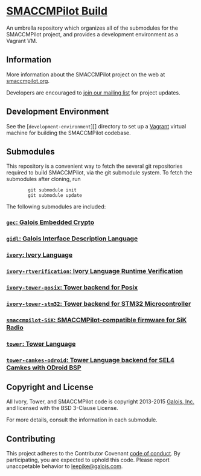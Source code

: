 # [SMACCMPilot Build][smaccmpilotbuild]

An umbrella repository which organizes all of the submodules for the SMACCMPilot
project, and provides a development environment as a Vagrant VM.

## Information

More information about the SMACCMPilot project on the web at
[smaccmpilot.org][].

Developers are encouraged to [join our mailing list][list] for project
updates.

[smaccmpilot.org]: http://smaccmpilot.org
[list]: http://community.galois.com/mailman/listinfo/smaccmpilot

## Development Environment

See the [`development-environment`][] directory to set up a [Vagrant][] virtual
machine for building the SMACCMPilot codebase.

[Vagrant]: https://vagrantup.com
[development-environment]: https://github.com/GaloisInc/smaccmpilot-build/tree/master/development-environment

## Submodules

This repository is a convenient way to fetch the several git repositories
required to build SMACCMPilot, via the git submodule system.
To fetch the submodules after cloning, run

```
        git submodule init
        git submodule update
```

The following submodules are included:

### [`gec`: Galois Embedded Crypto][gec]

[gec]: https://github.com/GaloisInc/gec

### [`gidl`: Galois Interface Description Language][gidl]

[gidl]: https://github.com/GaloisInc/gidl

### [`ivory`: Ivory Language][ivory]

[ivory]: https://github.com/GaloisInc/ivory

### [`ivory-rtverification`: Ivory Language Runtime Verification][ivory-rtverification]

[ivory-rtverification]: https://github.com/GaloisInc/ivory-rtverification

### [`ivory-tower-posix`: Tower backend for Posix][ivory-tower-posix]

[ivory-tower-posix]: https://github.com/GaloisInc/ivory-tower-posix

### [`ivory-tower-stm32`: Tower backend for STM32 Microcontroller][ivory-tower-stm32]

[ivory-tower-stm32]: https://github.com/GaloisInc/ivory-tower-stm32

### [`smaccmpilot-SiK`: SMACCMPilot-compatible firmware for SiK Radio][smaccmpilot-SiK]

[smaccmpilot-SiK]: https://github.com/GaloisInc/smaccmpilot-SiK

### [`tower`: Tower Language][tower]

[tower]: https://github.com/GaloisInc/tower

### [`tower-camkes-odroid`: Tower Language backend for SEL4 Camkes with ODroid BSP][tower-camkes-odroid]

[tower-camkes-odroid]: https://github.com/GaloisInc/tower-camkes-odroid

## Copyright and License

All Ivory, Tower, and SMACCMPilot code is copyright 2013-2015 [Galois,
Inc.](http://galois.com) and licensed with the BSD 3-Clause License.

For more details, consult the information in each submodule.

[smaccmpilotbuild]: http://github.com/GaloisInc/smaccmpilot-build

## Contributing

This project adheres to the Contributor Covenant [code of
conduct](CODE_OF_CONDUCT.md). By
participating, you are expected to uphold this code. Please report unaccpetable
behavior to [leepike@galois.com](mailto:leepike@galois.com).

